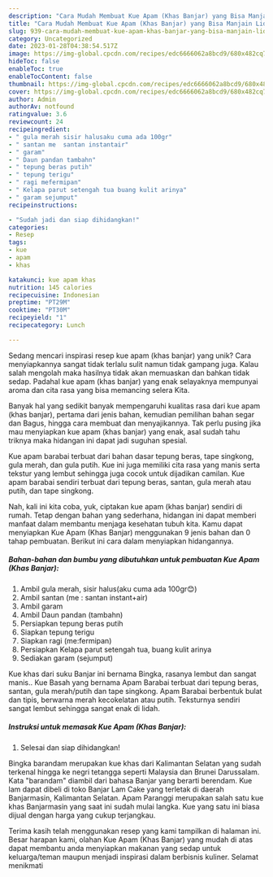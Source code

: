 ```yaml
---
description: "Cara Mudah Membuat Kue Apam (Khas Banjar) yang Bisa Manjain Lidah"
title: "Cara Mudah Membuat Kue Apam (Khas Banjar) yang Bisa Manjain Lidah"
slug: 939-cara-mudah-membuat-kue-apam-khas-banjar-yang-bisa-manjain-lidah
category: Uncategorized
date: 2023-01-28T04:38:54.517Z
image: https://img-global.cpcdn.com/recipes/edc6666062a8bcd9/680x482cq70/kue-apam-khas-banjar-foto-resep-utama.jpg
hideToc: false
enableToc: true
enableTocContent: false
thumbnail: https://img-global.cpcdn.com/recipes/edc6666062a8bcd9/680x482cq70/kue-apam-khas-banjar-foto-resep-utama.jpg
cover: https://img-global.cpcdn.com/recipes/edc6666062a8bcd9/680x482cq70/kue-apam-khas-banjar-foto-resep-utama.jpg
author: Admin
authorAv: notfound
ratingvalue: 3.6
reviewcount: 24
recipeingredient:
- " gula merah sisir halusaku cuma ada 100gr"
- " santan me  santan instantair"
- " garam"
- " Daun pandan tambahn"
- " tepung beras putih"
- " tepung terigu"
- " ragi mefermipan"
- " Kelapa parut setengah tua buang kulit arinya"
- " garam sejumput"
recipeinstructions:

- "Sudah jadi dan siap dihidangkan!"
categories:
- Resep
tags:
- kue
- apam
- khas

katakunci: kue apam khas 
nutrition: 145 calories
recipecuisine: Indonesian
preptime: "PT29M"
cooktime: "PT30M"
recipeyield: "1"
recipecategory: Lunch

---
```





Sedang mencari inspirasi resep kue apam (khas banjar) yang unik? Cara menyiapkannya sangat tidak terlalu sulit namun tidak gampang juga. Kalau salah mengolah maka hasilnya tidak akan memuaskan dan bahkan tidak sedap. Padahal kue apam (khas banjar) yang enak selayaknya mempunyai aroma dan cita rasa yang bisa memancing selera Kita.





Banyak hal yang sedikit banyak mempengaruhi kualitas rasa dari kue apam (khas banjar), pertama dari jenis bahan, kemudian pemilihan bahan segar dan Bagus, hingga cara membuat dan menyajikannya. Tak perlu pusing jika mau menyiapkan kue apam (khas banjar) yang enak,      asal sudah tahu triknya maka hidangan ini dapat jadi suguhan spesial.














Kue apam barabai terbuat dari bahan dasar tepung beras, tape singkong, gula merah, dan gula putih. Kue ini juga memiliki cita rasa yang manis serta tekstur yang lembut sehingga juga cocok untuk dijadikan camilan. Kue apam barabai sendiri terbuat dari tepung beras, santan, gula merah atau putih, dan tape singkong.






Nah, kali ini kita coba, yuk, ciptakan kue apam (khas banjar) sendiri di rumah. Tetap dengan bahan yang sederhana, hidangan ini dapat memberi manfaat dalam membantu menjaga kesehatan tubuh kita. Kamu dapat menyiapkan Kue Apam (Khas Banjar) menggunakan 9 jenis bahan dan 0 tahap pembuatan. Berikut ini cara dalam menyiapkan hidangannya.

<!--inarticleads1-->

##### Bahan-bahan dan bumbu yang dibutuhkan untuk pembuatan Kue Apam (Khas Banjar):

1. Ambil  gula merah, sisir halus(aku cuma ada 100gr😊)
1. Ambil  santan (me : santan instant+air)
1. Ambil  garam
1. Ambil  Daun pandan (tambahn)
1. Persiapkan  tepung beras putih
1. Siapkan  tepung terigu
1. Siapkan  ragi (me:fermipan)
1. Persiapkan  Kelapa parut setengah tua, buang kulit arinya
1. Sediakan  garam (sejumput)


Kue khas dari suku Banjar ini bernama Bingka, rasanya lembut dan sangat manis.. Kue Basah yang bernama Apam Barabai terbuat dari tepung beras, santan, gula merah/putih dan tape singkong. Apam Barabai berbentuk bulat dan tipis, berwarna merah kecokelatan atau putih. Teksturnya sendiri sangat lembut sehingga sangat enak di lidah. 

<!--inarticleads2-->

##### Instruksi untuk memasak Kue Apam (Khas Banjar):


1. Selesai dan siap dihidangkan!

Bingka barandam merupakan kue khas dari Kalimantan Selatan yang sudah terkenal hingga ke negri tetangga seperti Malaysia dan Brunei Darussalam. Kata &#34;barandam&#34; diambil dari bahasa Banjar yang berarti berendam. Kue lam dapat dibeli di toko Banjar Lam Cake yang terletak di daerah Banjarmasin, Kalimantan Selatan. Apam Paranggi merupakan salah satu kue khas Banjarmasin yang saat ini sudah mulai langka. Kue yang satu ini biasa dijual dengan harga yang cukup terjangkau. 

Terima kasih telah menggunakan resep yang kami tampilkan di halaman ini. Besar harapan kami, olahan Kue Apam (Khas Banjar) yang mudah di atas dapat membantu anda menyiapkan makanan yang sedap untuk keluarga/teman maupun menjadi inspirasi dalam berbisnis kuliner. Selamat menikmati
